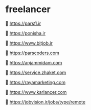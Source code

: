 # freelancer

🔗 https://parsfl.ir

🔗 https://ponisha.ir

🔗 https://www.bitjob.ir

🔗 https://parscoders.com

🔗 https://anjammidam.com

🔗 https://service.zhaket.com

🔗 https://rayamarketing.com

🔗 https://www.karlancer.com

🔗 https://jobvision.ir/jobs/type/remote
